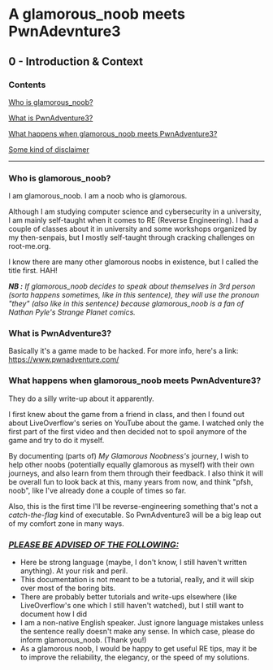 # A glamorous_noob meets PwnAdevnture3

##  0 - Introduction & Context

### Contents

[Who is glamorous_noob?](#who-is-glamorous_noob)

[What is PwnAdventure3?](#what-is-pwnadventure3)

[What happens when glamorous_noob meets PwnAdventure3?](#what-happens-when-glamorous_noob-meets-pwnadventure3)

[Some kind of disclaimer](#please-be-advised-of-the-following)

------

### Who is glamorous_noob? 

I am glamorous_noob. I am a noob who is glamorous.

Although I am studying computer science and cybersecurity in a university, I am mainly self-taught when it comes to RE (Reverse Engineering). I had a couple of classes about it in university and some workshops organized by my then-senpais, but I mostly self-taught through cracking challenges on root-me.org.

I know there are many other glamorous noobs in existence, but I called the title first. HAH!

***NB :*** *If glamorous_noob decides to speak about themselves in 3rd person (sorta happens sometimes, like in this sentence), they will use the pronoun "they" (also like in this sentence) because glamorous_noob is a fan of Nathan Pyle's Strange Planet comics.*

### What is PwnAdventure3?

Basically it's a game made to be hacked. For more info, here's a link: https://www.pwnadventure.com/

### What happens when glamorous_noob meets PwnAdventure3?

They do a silly write-up about it apparently. 

I first knew about the game from a friend in class, and then I found out about LiveOverflow's series on YouTube about the game. I watched only the first part of the first video and then decided not to spoil anymore of the game and try to do it myself.

By documenting (parts of) *My Glamorous Noobness's* journey, I wish to help other noobs (potentially equally glamorous as myself) with their own journeys, and also learn from them through their feedback.
I also think it will be overall fun to look back at this, many years from now, and think "pfsh, noob", like I've already done a couple of times so far.

Also, this is the first time I'll be reverse-engineering something that's not a *catch-the-flag* kind of executable. So PwnAdventure3 will be a big leap out of my comfort zone in many ways.

### *<u>PLEASE BE ADVISED OF THE FOLLOWING:</u>*

- Here be strong language (maybe, I don't know, I still haven't written anything). At your risk and peril.
- This documentation is not meant to be a tutorial, really, and it will skip over most of the boring bits.
- There are probably better tutorials and write-ups elsewhere (like LiveOverflow's one which I still haven't watched), but I still want to document how I did
- I am a non-native English speaker. Just ignore language mistakes unless the sentence really doesn't make any sense. In which case, please do inform glamorous_noob. (Thank you!)
- As a glamorous noob, I would be happy to get useful RE tips, may it be to improve the reliability, the elegancy, or the speed of my solutions.
